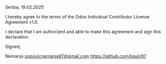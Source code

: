 Serbia, 19.02.2025

I hereby agree to the terms of the Odoo Individual Contributor License
Agreement v1.0.

I declare that I am authorized and able to make this agreement and sign this
declaration.

Signed,

Nemanja popovicnemanja97@gmail.com https://github.com/liquiir97
